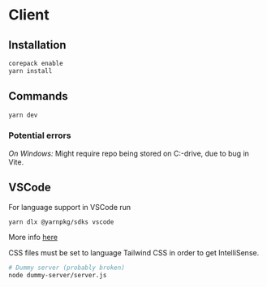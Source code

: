 # Client

## Installation
```bash
corepack enable
yarn install
```

## Commands
```bash
yarn dev
```
### Potential errors
*On Windows:* Might require repo being stored on C:-drive, due to bug in Vite. 


## VSCode
For language support in VSCode run 
```bash
yarn dlx @yarnpkg/sdks vscode
```
More info [here](https://yarnpkg.com/getting-started/editor-sdks#vscode) 

CSS files must be set to language Tailwind CSS in order to get IntelliSense.


```bash
# Dummy server (probably broken)
node dummy-server/server.js
```



